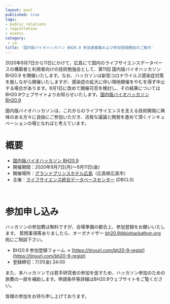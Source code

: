 ```yaml
---
layout: post
published: true
tags:
- public_relations
- registration
- events
category:
 - ja
title: '国内版バイオハッカソン BH20.9 参加者募集および参加登録開始のご案内'
---
```

2020年9月7日から11日にかけて、広島にて国内のライフサイエンスデータベースの構築者と利用者向けの技術勉強会として、第11回 国内版バイオハッカソン BH20.9 を開催いたします。なお、ハッカソンは新型コロナウイルス感染症対策を施しながら開催いたしますが、感染症の拡大に伴い現地開催をやむを得ず中止する場合があります。8月1日に改めて開催可否を検討し、その結果についてはBH20.9ウェブサイトよりお知らせいたします。[国内版バイオハッカソン BH20.9](http://wiki.lifesciencedb.jp/mw/BH20.9)

国内版バイオハッカソンは、これからのライフサイエンスを支える技術開発に興味のある方々に自由にご参加いただき、活発な議論と開発を進めて頂くインキュベーションの場となればと考えています。
<br />

# 概要
*  [国内版バイオハッカソン BH20.9](http://wiki.lifesciencedb.jp/mw/BH20.9)
*  開催期間：2020年9月7日(月)〜9月11日(金)
*  開催場所：[グランドプリンスホテル広島](https://www.princehotels.co.jp/hiroshima/)（広島県広島市）
*  主催：[ライフサイエンス統合データベースセンター](https://dbcls.rois.ac.jp/) (DBCLS)

<br />

# 参加申し込み
ハッカソンの参加費は無料ですが、会場準備の都合上、参加登録をお願いいたします。
質問事項等ありましたら、オーガナイザー bh20.9@biohackathon.org 宛にご相談下さい。

*  BH20.9 参加登録フォーム → [https://tinyurl.com/bh20-9-regist](https://tinyurl.com/bh20-9-regist)
*  登録締切：7/31(金) 24:00

また、本ハッカソンでは若手研究者の参加を促すため、ハッカソン参加のための旅費の一部を補助します。申請条件等詳細はBH20.9ウェブサイトをご覧ください。

皆様の参加をお待ち申し上げております。

